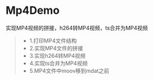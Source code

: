 # Mp4Demo
实现MP4视频的拼接，h264转MP4视频，ts合并为MP4视频

> * 1.打印MP4文件结构
> * 2.实现MP4文件的拼接
> * 3.实现h264转MP4视频
> * 4.实现ts合并为MP4视频
> * 5.MP4文件中moov移到mdat之前
